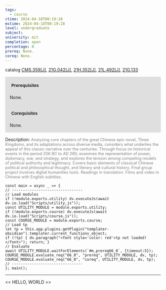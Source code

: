 ```yaml
---
tags:
  - course
ctime: 2024-04-18T00:19:28
mstime: 2024-04-18T00:19:28
level: undergraduate
subject: 
university: mit
completion: open
percentage: 0
prereq: None.
coreq: None.
---
```


catalog [CMS.359[J]](http://student.mit.edu/catalog/mCMSa.html#CMS.359), [21G.042[J]](http://student.mit.edu/catalog/m21Ga.html#21G.042), [21H.352[J]](http://student.mit.edu/catalog/m21Hb.html#21H.352), [21L.492[J]](http://student.mit.edu/catalog/m21La.html#21L.492), [21G.133](http://student.mit.edu/catalog/m21Gb.html#21G.133)

<span style="display: block; padding: 15px; background-color: rgb(100, 100, 100, 0.2);"><font id="m_prereq66_0" style="display: block; font-family: Arial, sans-serif; font-weight: bold; padding: 5px">Prerequisites</font><br><span id="prereq66_0">None.</span></span>
<span style="display: block; padding: 15px; background-color: rgb(100, 100, 100, 0.2);"><font id="m_coreq66_0" style="display: block; font-family: Arial, sans-serif; font-weight: bold; padding: 5px">Corequisites</font><br><span id="coreq66_0">None.</span></span>

<font style="">Description:</font>
<font style="color: grey; font-size: 0.8rem;">Analyzing core chapters of the great Chinese epic novel, Three Kingdoms, and its adaptations across diverse media, considers what underlies the appeal of this classic narrative over the centuries. Through focus on historical events in the period 206 BC to AD 280, examines the representation of power, diplomacy, war, and strategy, and explores the tension among competing models of political authority and legitimacy. Covers basic elements of classical Chinese political and philosophical thought, and literary and cultural history. Final group project involves digital humanities tools. Readings in translation. Films and video in Chinese with English subtitles.</font>

```dataviewjs
const main = async _ => {
// --------------------------------
// Load modules
if (!module.exports.utility) dv.executeJs(await dv.io.load("Scripts/utility.js"));
const UTILITY_MODULE = module.exports.utility;
if (!module.exports.course) dv.executeJs(await dv.io.load("Scripts/course.js"));
const COURSE_MODULE = module.exports.course;
// Load tp
let tp = this.app.plugins.getPlugin("templater-obsidian").templater.current_functions_object;
if (!tp) { dv.paragraph("<font style='color: red'>tp not loaded!</font>"); return; }
// Evaluate
await UTILITY_MODULE.waitForElements(`#m_prereq66_0`, {timeout:5});
COURSE_MODULE.evaluate_req("66_0", "prereq", UTILITY_MODULE, dv, tp);
COURSE_MODULE.evaluate_req("66_0", "coreq", UTILITY_MODULE, dv, tp);
// --------------------------------
}; main();
```

---

<< HELLO, WORLD >>
